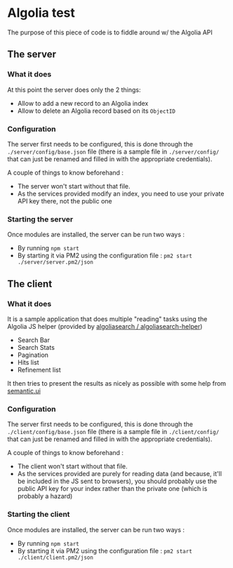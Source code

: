# Algolia test
The purpose of this piece of code is to fiddle around w/ the Algolia API
## The server

### What it does
At this point the server does only the 2 things:

* Allow to add a new record to an Algolia index
* Allow to delete an Algolia record based on its `ObjectID`

### Configuration
The server first needs to be configured, this is done through the `./server/config/base.json` file (there is a sample file in `./server/config/` that can just be renamed and filled in with the appropriate credentials). 

A couple of things to know beforehand : 
* The server won't start without that file.
* As the services provided modify an index, you need to use your private API key there, not the public one

### Starting the server

Once modules are installed, the server can be run two ways : 

* By running `npm start`
* By starting it via PM2 using the configuration file : `pm2 start ./server/server.pm2/json`

## The client

### What it does

It is a sample application that does multiple "reading" tasks using the Algolia JS helper (provided by [algoliasearch / algoliasearch-helper](https://community.algolia.com/algoliasearch-helper-js/))

* Search Bar
* Search Stats
* Pagination
* Hits list
* Refinement list

It then tries to present the results as nicely as possible with some help from [semantic.ui](https://semantic-ui.com/)

### Configuration
The server first needs to be configured, this is done through the `./client/config/base.json` file (there is a sample file in `./client/config/` that can just be renamed and filled in with the appropriate credentials). 

A couple of things to know beforehand : 
* The client won't start without that file.
* As the services provided are purely for reading data (and because, it'll be included in the JS sent to browsers), you should probably use the public API key for your index rather than the private one (which is probably a hazard)

### Starting the client

Once modules are installed, the server can be run two ways : 

* By running `npm start`
* By starting it via PM2 using the configuration file : `pm2 start ./client/client.pm2/json`
